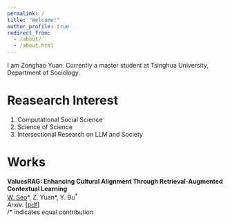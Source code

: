 ```yaml
---
permalink: /
title: "Welcome!"
author_profile: true
redirect_from: 
  - /about/
  - /about.html
---
```


I am Zonghao Yuan. Currently a master student at Tsinghua University, Department of Sociology.

# Reasearch Interest

1. Computational Social Science
2. Science of Science
3. Intersectional Research on LLM and Society 

# Works
<b>ValuesRAG: Enhancing Cultural Alignment Through Retrieval-Augmented Contextual Learning</b><br/>
<u>W. Seo</u>\*, Z. Yuan\*, Y. Bu<sup>†</sup><br/>
<i>Arxiv</i>. [[pdf]](https://arxiv.org/pdf/2501.01031)<br/>
/* indicates equal contribution
